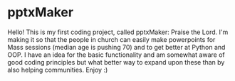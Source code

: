 # pptxMaker

Hello! This is my first coding project, called pptxMaker: Praise the Lord. I'm making it so that the people in church can easily make powerpoints for Mass sessions (median age is pushing 70) and to get better at Python and OOP. I have an idea for the basic functionality and am somewhat aware of good coding principles but what better way to expand upon these than by also helping communities. Enjoy :)
